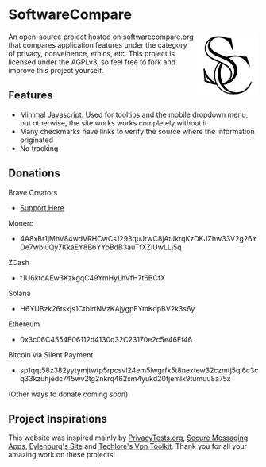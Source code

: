 # SoftwareCompare
<img align="right" src="images/SWClogo_white_back.png" width="128px" height="128px" />
An open-source project hosted on softwarecompare.org that compares application features under the category of privacy, conveinence, ethics, etc. This project is licensed under the AGPLv3, so feel free to fork and improve this project yourself.

## Features
- Minimal Javascript: Used for tooltips and the mobile dropdown menu, but otherwise, the site works works completely without it
- Many checkmarks have links to verify the source where the information originated
- No tracking

## Donations

Brave Creators
- [Support Here](https://publishers.basicattentiontoken.org/en/c/xQ6QUepSXc)

Monero
- 4A8xBr1jMhV84wdVRHCwCs1293quJrwC8jAtJkrqKzDKJZhw33V2g26YDe7wbiuQy7KkaEY8B6YYoBdB3auTfXZiUwLLj5q

ZCash
- t1U6ktoAEw3KzkgqC49YmHyLhVfH7t6BCfX

Solana
- H6YUBzk26tskjs1CtbirtNVzKAjygpFYmKdpBV2k3s6y

Ethereum
- 0x3c06C4554E06112d4130d32C23170e2c5e46Ef46

Bitcoin via Silent Payment
- sp1qqt58z382yytymjtwtp5rpcsvl24em5lwgrfx5t8nextew32czmtj5ql6c3cq33kzuhjedc745wv2tg2nkrq462sm4yukd20tjemlx9tumuu8a75x

(Other ways to donate coming soon)

## Project Inspirations
This website was inspired mainly by [PrivacyTests.org](https://privacytests.org), [Secure Messaging Apps](https://www.securemessagingapps.com), [Eylenburg's Site](https://eylenburg.github.io) and [Techlore's Vpn Toolkit](https://www.techlore.tech/vpn). Thank you for all your amazing work on these projects!
